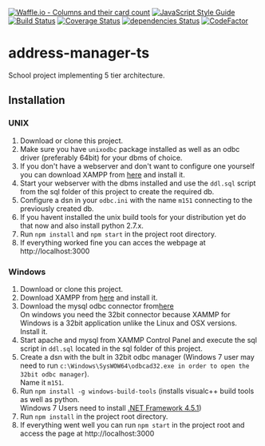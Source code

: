[![Waffle.io - Columns and their card count](https://badge.waffle.io/danielHPeters/address-manager-ts.svg?columns=all)](https://waffle.io/danielHPeters/address-manager-ts)
[![JavaScript Style Guide](https://img.shields.io/badge/code_style-standard-brightgreen.svg)](https://standardjs.com) 
[![Build Status](https://travis-ci.org/danielHPeters/address-manager-ts.svg?branch=master)](https://travis-ci.org/danielHPeters/address-manager-ts)
[![Coverage Status](https://coveralls.io/repos/github/danielHPeters/address-manager-ts/badge.svg?branch=master)](https://coveralls.io/github/danielHPeters/address-manager-ts?branch=master)
[![dependencies Status](https://david-dm.org/danielHpeters/address-manager-ts/status.svg)](https://david-dm.org/danielHpeters/address-manager-ts)
[![CodeFactor](https://www.codefactor.io/repository/github/danielhpeters/address-manager-ts/badge/master)](https://www.codefactor.io/repository/github/danielhpeters/address-manager-ts/overview/master)
# address-manager-ts
School project implementing 5 tier architecture.

## Installation
### UNIX
1. Download or clone this project.
2. Make sure you have `unixodbc` package installed as well as an odbc driver (preferably 64bit) for your dbms of choice.
3. If you don't have a webserver and don't want to configure one yourself you can download 
XAMPP from [here](https://www.apachefriends.org/de/index.html) and install it.  
4. Start your webserver with the dbms installed and use the `ddl.sql` script from the sql folder of this project
   to create the required db.
5. Configure a dsn in your `odbc.ini` with the name `m151` connecting to the previously created db.
6. If you havent installed the unix build tools for your distribution yet do that now and also install python 2.7.x.
7. Run `npm install` and `npm start` in the project root directory.
8. If everything worked fine you can acces the webpage at http://localhost:3000
### Windows
1. Download or clone this project.
2. Download XAMPP from [here](https://www.apachefriends.org/de/index.html) and install it.
2. Download the mysql odbc connector from[here](https://dev.mysql.com/downloads/connector/odbc/)  
   On windows you need the 32bit connector because XAMMP for Windows is a 32bit application unlike the Linux and OSX versions.  
   Install it.
3. Start apache and mysql from XAMMP Control Panel and execute the sql script in `ddl.sql` located in the sql folder of this project.  
4. Create a dsn with the bult in 32bit odbc manager (Windows 7 user may need to run `c:\Windows\SysWOW64\odbcad32.exe in order to open the 32bit odbc manager`).  
   Name it `m151`.
4. Run `npm install -g windows-build-tools` (installs visualc++ build tools as well as python.  
   Windows 7  Users need to install [.NET Framework 4.5.1](http://www.microsoft.com/en-us/download/details.aspx?id=40773))
5. Run `npm install` in the project root directory.
6. If everything went well you can run `npm start` in the project root and access the page at http://localhost:3000
